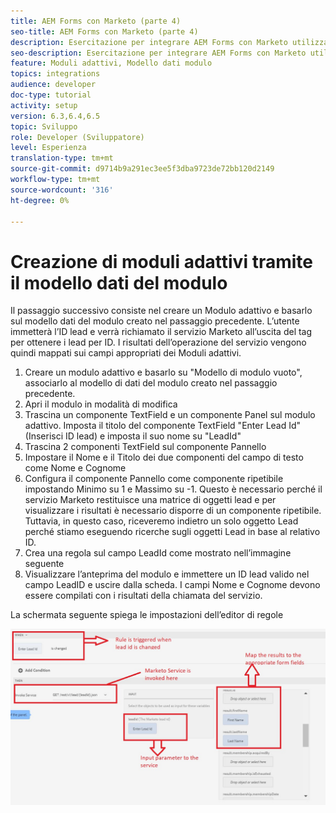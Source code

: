 ```yaml
---
title: AEM Forms con Marketo (parte 4)
seo-title: AEM Forms con Marketo (parte 4)
description: Esercitazione per integrare AEM Forms con Marketo utilizzando AEM Forms Form Data Model.
seo-description: Esercitazione per integrare AEM Forms con Marketo utilizzando AEM Forms Form Data Model.
feature: Moduli adattivi, Modello dati modulo
topics: integrations
audience: developer
doc-type: tutorial
activity: setup
version: 6.3,6.4,6.5
topic: Sviluppo
role: Developer (Sviluppatore)
level: Esperienza
translation-type: tm+mt
source-git-commit: d9714b9a291ec3ee5f3dba9723de72bb120d2149
workflow-type: tm+mt
source-wordcount: '316'
ht-degree: 0%

---
```



# Creazione di moduli adattivi tramite il modello dati del modulo

Il passaggio successivo consiste nel creare un Modulo adattivo e basarlo sul modello dati del modulo creato nel passaggio precedente.
L’utente immetterà l’ID lead e verrà richiamato il servizio Marketo all’uscita del tag per ottenere i lead per ID. I risultati dell’operazione del servizio vengono quindi mappati sui campi appropriati dei Moduli adattivi.

1. Creare un modulo adattivo e basarlo su &quot;Modello di modulo vuoto&quot;, associarlo al modello di dati del modulo creato nel passaggio precedente.
1. Apri il modulo in modalità di modifica
1. Trascina un componente TextField e un componente Panel sul modulo adattivo. Imposta il titolo del componente TextField &quot;Enter Lead Id&quot; (Inserisci ID lead) e imposta il suo nome su &quot;LeadId&quot;
1. Trascina 2 componenti TextField sul componente Pannello
1. Impostare il Nome e il Titolo dei due componenti del campo di testo come Nome e Cognome
1. Configura il componente Pannello come componente ripetibile impostando Minimo su 1 e Massimo su -1. Questo è necessario perché il servizio Marketo restituisce una matrice di oggetti lead e per visualizzare i risultati è necessario disporre di un componente ripetibile. Tuttavia, in questo caso, riceveremo indietro un solo oggetto Lead perché stiamo eseguendo ricerche sugli oggetti Lead in base al relativo ID.
1. Crea una regola sul campo LeadId come mostrato nell’immagine seguente
1. Visualizzare l’anteprima del modulo e immettere un ID lead valido nel campo LeadID e uscire dalla scheda. I campi Nome e Cognome devono essere compilati con i risultati della chiamata del servizio.

La schermata seguente spiega le impostazioni dell’editor di regole

![editor di regole](assets/ruleeditor.jfif)
